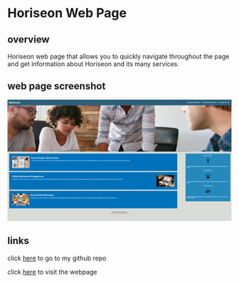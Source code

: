 # Horiseon Web Page 

## overview

Horiseon web page that allows you to quickly navigate throughout the page and get information about Horiseon and its many services.

## web page screenshot 
  
  <!-- this is a screenshot of the webpage  -->

  ![site screenshot](./assets/images/sitepreview.jpg)

## links 

click [here](https://github.com/alexwsalazar/semantic-html) to go to my github repo

click [here](https://alexwsalazar.github.io/semantic-html/) to visit the webpage

<!-- this is a link to my repo https://github.com/alexwsalazar/semantic-html -->
<!-- this is a link to my website https://alexwsalazar.github.io/semantic-html/ -->